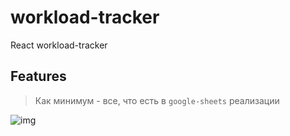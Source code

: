 # workload-tracker
React workload-tracker

## Features

> Как минимум - все, что есть в `google-sheets` реализации

![img](https://sun9-34.userapi.com/qXwhWKujSPhM1ACcea5jcA71rCf3CbobJJ3HWQ/WX8WLxkdq0k.jpg)
